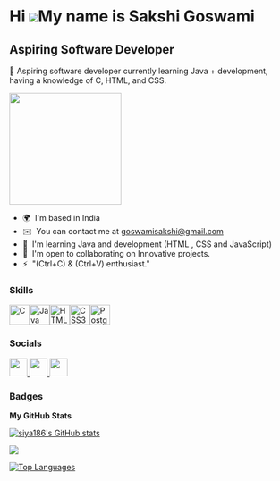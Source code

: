 Hi ![](https://user-images.githubusercontent.com/18350557/176309783-0785949b-9127-417c-8b55-ab5a4333674e.gif)My name is Sakshi Goswami
======================================================================================================================================

Aspiring Software Developer
---------------------------

🚀 Aspiring software developer currently learning Java + development, having a knowledge of C, HTML, and CSS.

<img src="https://www.google.com/url?sa=i&url=https%3A%2F%2Fwww.freepik.com%2Fpremium-ai-image%2Fcool-lofi-girl-studying-her-desk-sunset-outside-beautiful-chill-atmospheric-wallpaper-4k-streaming-background-lofi-hiphop-style-anime-manga-style-generative-ai_42684229.htm&psig=AOvVaw0IUecD8__w0ay6k6DG1KW7&ust=1707746310061000&source=images&cd=vfe&opi=89978449&ved=0CBMQjRxqFwoTCLjX3fK4o4QDFQAAAAAdAAAAABAR" height="200" />

* 🌍  I'm based in India
* ✉️  You can contact me at [goswamisakshi@gmail.com](mailto:goswamisakshi@gmail.com)
* 🧠  I'm learning Java and development (HTML , CSS and JavaScript)
* 🤝  I'm open to collaborating on Innovative projects.
* ⚡  "(Ctrl+C) & (Ctrl+V) enthusiast."

### Skills


<p align="left">
<a href="https://docs.microsoft.com/en-us/cpp/?view=msvc-170" target="_blank" rel="noreferrer"><img src="https://raw.githubusercontent.com/danielcranney/readme-generator/main/public/icons/skills/c-colored.svg" width="36" height="36" alt="C" /></a><a href="https://www.oracle.com/java/" target="_blank" rel="noreferrer"><img src="https://raw.githubusercontent.com/danielcranney/readme-generator/main/public/icons/skills/java-colored.svg" width="36" height="36" alt="Java" /></a><a href="https://developer.mozilla.org/en-US/docs/Glossary/HTML5" target="_blank" rel="noreferrer"><img src="https://raw.githubusercontent.com/danielcranney/readme-generator/main/public/icons/skills/html5-colored.svg" width="36" height="36" alt="HTML5" /></a><a href="https://www.w3.org/TR/CSS/#css" target="_blank" rel="noreferrer"><img src="https://raw.githubusercontent.com/danielcranney/readme-generator/main/public/icons/skills/css3-colored.svg" width="36" height="36" alt="CSS3" /></a><a href="https://www.postgresql.org/" target="_blank" rel="noreferrer"><img src="https://raw.githubusercontent.com/danielcranney/readme-generator/main/public/icons/skills/postgresql-colored.svg" width="36" height="36" alt="PostgreSQL" /></a>
</p>


### Socials

<p align="left"> <a href="https://www.github.com/siya186" target="_blank" rel="noreferrer"> <picture> <source media="(prefers-color-scheme: dark)" srcset="https://raw.githubusercontent.com/danielcranney/readme-generator/main/public/icons/socials/github-dark.svg" /> <source media="(prefers-color-scheme: light)" srcset="https://raw.githubusercontent.com/danielcranney/readme-generator/main/public/icons/socials/github.svg" /> <img src="https://raw.githubusercontent.com/danielcranney/readme-generator/main/public/icons/socials/github.svg" width="32" height="32" /> </picture> </a> <a href="https://www.linkedin.com/in/sakshi-goswami-aa602026b?lipi=urn%3Ali%3Apage%3Ad_flagship3_profile_view_base_contact_details%3BuEqTUHCvSLSNTiWZvFnrRQ%3D%3D" target="_blank" rel="noreferrer"> <picture> <source media="(prefers-color-scheme: dark)" srcset="https://raw.githubusercontent.com/danielcranney/readme-generator/main/public/icons/socials/linkedin-dark.svg" /> <source media="(prefers-color-scheme: light)" srcset="https://raw.githubusercontent.com/danielcranney/readme-generator/main/public/icons/socials/linkedin.svg" /> <img src="https://raw.githubusercontent.com/danielcranney/readme-generator/main/public/icons/socials/linkedin.svg" width="32" height="32" /> </picture> </a> <a href="https://www.x.com/Sakshi9080" target="_blank" rel="noreferrer"> <picture> <source media="(prefers-color-scheme: dark)" srcset="https://raw.githubusercontent.com/danielcranney/readme-generator/main/public/icons/socials/twitter-dark.svg" /> <source media="(prefers-color-scheme: light)" srcset="https://raw.githubusercontent.com/danielcranney/readme-generator/main/public/icons/socials/twitter.svg" /> <img src="https://raw.githubusercontent.com/danielcranney/readme-generator/main/public/icons/socials/twitter.svg" width="32" height="32" /> </picture> </a></p>

### Badges

<b>My GitHub Stats</b>

<a href="http://www.github.com/siya186"><img src="https://github-readme-stats.vercel.app/api?username=siya186&show_icons=true&hide=&count_private=true&title_color=6366f1&text_color=3382ed&icon_color=a855f7&bg_color=22272e&hide_border=true&show_icons=true" alt="siya186's GitHub stats" /></a>

<a href="http://www.github.com/siya186"><img src="https://github-readme-streak-stats.herokuapp.com/?user=siya186&stroke=3382ed&background=22272e&ring=6366f1&fire=6366f1&currStreakNum=3382ed&currStreakLabel=6366f1&sideNums=3382ed&sideLabels=3382ed&dates=3382ed&hide_border=true" /></a>

<a href="https://github.com/siya186" align="left"><img src="https://github-readme-stats.vercel.app/api/top-langs/?username=siya186&langs_count=10&title_color=6366f1&text_color=3382ed&icon_color=a855f7&bg_color=22272e&hide_border=true&locale=en&custom_title=Top%20%Languages" alt="Top Languages" /></a>
